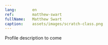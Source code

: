 ```yaml
---
lang:       en
ref:        matthew-swart
fullName:   Matthew Swart
caption:    assets/images/scratch-class.png
---
```


Profile description to come
